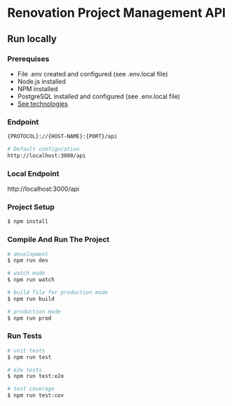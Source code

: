 # Renovation Project Management API

## Run locally

### Prerequises

- File .env created and configured (see .env.local file)
- Node.js installed 
- NPM installed
- PostgreSQL installed and configured (see .env.local file)
- [See technologies](../technologies/index.md)

### Endpoint
```bash
{PROTOCOL}://{HOST-NAME}:{PORT}/api

# Default configuration
http://localhost:3000/api
```

### Local Endpoint
http://localhost:3000/api

### Project Setup

```bash
$ npm install
```

### Compile And Run The Project

```bash
# development
$ npm run dev

# watch mode
$ npm run watch

# build file for production mode
$ npm run build

# production mode
$ npm run prod
```

### Run Tests

```bash
# unit tests
$ npm run test

# e2e tests
$ npm run test:e2e

# test coverage
$ npm run test:cov
```
